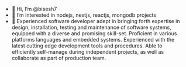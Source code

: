 - 👋 Hi, I’m @bisesh7
- 👀 I’m interested in nodejs, nestjs, reactjs, mongodb projects
- 🌱 Experienced software developer adept in bringing forth expertise in design, installation, testing and maintenance of software systems, equipped with a diverse       and promising skill-set. Proficient in various platforms languages and embedded systems. Experienced with the latest cutting edge development tools and             procedures. Able to efficiently self-manage during independent projects, as well as collaborate as part of production team.
